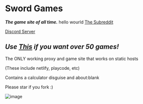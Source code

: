 # Sword Games

***The game site of all time.***
hello wourld
[The Subreddit](https://www.reddit.com/r/swordstuff/)

[Discord Server](https://discord.gg/BMxe6D9CKv)

## ***Use [This](https://github.com/tacogamerman/dorians-games) if you want over 50 games!***

The ONLY working proxy and game site that works on static hosts

(These include netlify, playcode, etc)

Contains a calculator disguise and about:blank

Please star if you fork :)

![image](https://github.com/Tacogamerman/Sword-Games/assets/119009502/45f92395-8fad-44f4-9ea7-2c10f49f7233)


